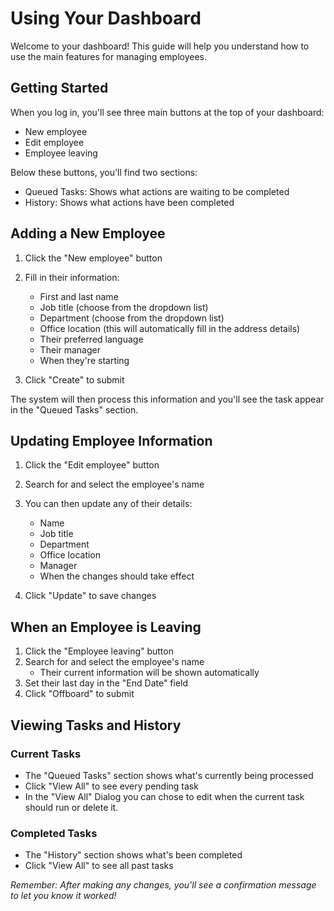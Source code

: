 # Using Your Dashboard

Welcome to your dashboard! This guide will help you understand how to use the main features for managing employees.

## Getting Started

When you log in, you'll see three main buttons at the top of your dashboard:
- New employee
- Edit employee
- Employee leaving

Below these buttons, you'll find two sections:
- Queued Tasks: Shows what actions are waiting to be completed
- History: Shows what actions have been completed

## Adding a New Employee

1. Click the "New employee" button
2. Fill in their information:
   - First and last name
   - Job title (choose from the dropdown list)
   - Department (choose from the dropdown list)
   - Office location (this will automatically fill in the address details)
   - Their preferred language
   - Their manager
   - When they're starting

3. Click "Create" to submit

The system will then process this information and you'll see the task appear in the "Queued Tasks" section.

## Updating Employee Information

1. Click the "Edit employee" button
2. Search for and select the employee's name
3. You can then update any of their details:
   - Name
   - Job title
   - Department
   - Office location
   - Manager
   - When the changes should take effect

4. Click "Update" to save changes

## When an Employee is Leaving

1. Click the "Employee leaving" button
2. Search for and select the employee's name
   - Their current information will be shown automatically
3. Set their last day in the "End Date" field
4. Click "Offboard" to submit

## Viewing Tasks and History

### Current Tasks
- The "Queued Tasks" section shows what's currently being processed
- Click "View All" to see every pending task
- In the "View All" Dialog you can chose to edit when the current task should run or delete it.

### Completed Tasks
- The "History" section shows what's been completed
- Click "View All" to see all past tasks

*Remember: After making any changes, you'll see a confirmation message to let you know it worked!*